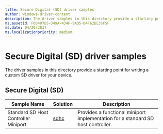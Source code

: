 ```yaml
---
title: Secure Digital (SD) driver samples
author: windows-driver-content
description: The driver samples in this directory provide a starting point for writing a custom SD driver for your device.
ms.assetid: F0B407B5-D49A-434F-9A35-D4F62BE36F5F
ms.date: 04/20/2017
ms.localizationpriority: medium
---
```


# Secure Digital (SD) driver samples


The driver samples in this directory provide a starting point for writing a custom SD driver for your device.

## Secure Digital (SD)


| Sample Name                          | Solution                                                    | Description                                                                                                                                                              |
|--------------------------------------|-------------------------------------------------------------|--------------------------------------------------------------------------------------------------------------------------------------------------------------------------|
| Standard SD Host Controller Miniport | [sdhc](http://go.microsoft.com/fwlink/p/?LinkId=617952)     | Provides a functional miniport implementation for a standard SD host controller.                                                                                         |

 

 

 





